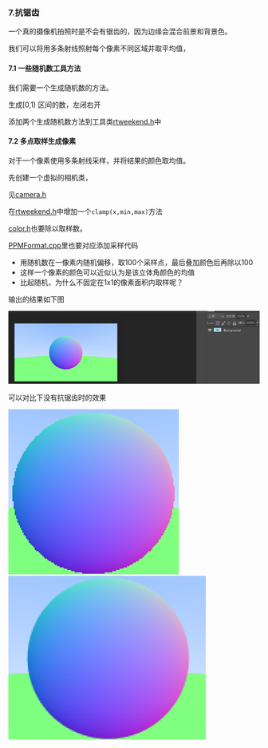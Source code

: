 ### 7.抗锯齿

一个真的摄像机拍照时是不会有锯齿的，因为边缘会混合前景和背景色。

我们可以将用多条射线照射每个像素不同区域并取平均值，



#### 7.1 一些随机数工具方法

我们需要一个生成随机数的方法。

生成[0,1) 区间的数，左闭右开

添加两个生成随机数方法到工具类[rtweekend.h](code/7.抗锯齿/1.工具类)中



#### 7.2 多点取样生成像素

对于一个像素使用多条射线采样，并将结果的颜色取均值。

先创建一个虚拟的相机类，

见[camera.h](code/7.抗锯齿/2.相机类)

在[rtweekend.h](code/7.抗锯齿/1.工具类)中增加一个`clamp(x,min,max)`方法

[color.h](code/7.抗锯齿/1.工具类)也要除以取样数。

[PPMFormat.cpp](code/7.抗锯齿/3.主函数)里也要对应添加采样代码

* 用随机数在一像素内随机偏移，取100个采样点，最后叠加颜色后再除以100
* 这样一个像素的颜色可以近似认为是该立体角颜色的均值
* 比起随机，为什么不固定在1x1的像素面积内取样呢？

输出的结果如下图

 ![](pic/13.png)



可以对比下没有抗锯齿时的效果

<img src="pic/14.png" style="zoom:50%;" /> <img src="pic/15.png" style="zoom:50%;" />

